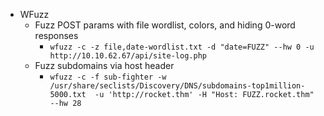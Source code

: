 - WFuzz
	- Fuzz POST params with file wordlist, colors, and hiding 0-word responses
		- `wfuzz -c -z file,date-wordlist.txt -d "date=FUZZ" --hw 0 -u http://10.10.62.67/api/site-log.php`
	- Fuzz subdomains via host header
		- `wfuzz -c -f sub-fighter -w /usr/share/seclists/Discovery/DNS/subdomains-top1million-5000.txt  -u 'http://rocket.thm' -H "Host: FUZZ.rocket.thm" --hw 28`
